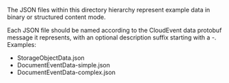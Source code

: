 The JSON files within this directory hierarchy represent example data in binary or structured content mode.

Each JSON file should be named according to the CloudEvent data protobuf message it represents, with an optional description suffix starting with a -. Examples:

- StorageObjectData.json
- DocumentEventData-simple.json
- DocumentEventData-complex.json
